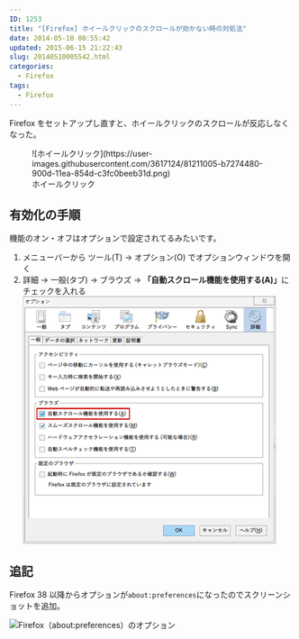 ```yaml
---
ID: 1253
title: "[Firefox] ホイールクリックのスクロールが効かない時の対処法"
date: 2014-05-10 00:55:42
updated: 2015-06-15 21:22:43
slug: 20140510005542.html
categories:
  - Firefox
tags:
  - Firefox
---
```


Firefox をセットアップし直すと、ホイールクリックのスクロールが反応しなくなった。

<figure>
![ホイールクリック](https://user-images.githubusercontent.com/3617124/81211005-b7274480-900d-11ea-854d-c3fc0beeb31d.png)
<figcaption>ホイールクリック</figcaption>
</figure>

<!--more-->
<h2>有効化の手順</h2>
機能のオン・オフはオプションで設定されてるみたいです。
<ol>
 <li>メニューバーから ツール(T) -> オプション(O) でオプションウィンドウを開く</li>
 <li>詳細 -> 一般(タブ) -> ブラウズ -> <strong>「自動スクロール機能を使用する(A)」</strong>にチェックを入れる
<img alt="Firefoxのオプションウィンドウ" src="/images/Firefox-Option-before-v38.png"></li>
</ol>

<h2>追記</h2>
Firefox 38 以降からオプションが<code>about:preferences</code>になったのでスクリーンショットを追加。

![Firefox（about:preferences）のオプション](https://user-images.githubusercontent.com/3617124/81211271-15542780-900e-11ea-83ae-32933d749c15.png)
